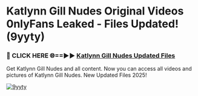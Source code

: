 # Katlynn Gill Nudes Original Videos 0nlyFans Leaked - Files Updated! (9yyty)

<h3>🔴 CLICK HERE 🌐==►► <a href="https://tinyurl.com/4mcuefdz" rel="nofollow">Katlynn Gill Nudes Updated Files</a></h3>

Get Katlynn Gill Nudes and all content. Now you can access all videos and pictures of Katlynn Gill Nudes. New Updated Files 2025!

[![9yyty](https://i.imgur.com/StAQSOY.gif)](https://tinyurl.com/4mcuefdz)
